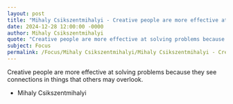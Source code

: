 ```yaml
---
layout: post
title: "Mihaly Csikszentmihalyi - Creative people are more effective at"
date: 2024-12-28 12:00:00 -0000
author: Mihaly Csikszentmihalyi
quote: "Creative people are more effective at solving problems because they see connections in things that others may overlook."
subject: Focus
permalink: /Focus/Mihaly Csikszentmihalyi/Mihaly Csikszentmihalyi - Creative people are more effective at
---
```


Creative people are more effective at solving problems because they see connections in things that others may overlook.

- Mihaly Csikszentmihalyi
